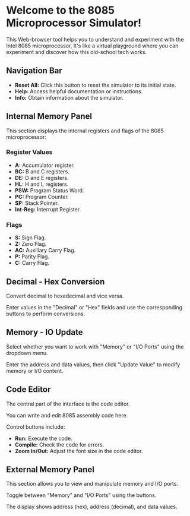 # Welcome to the 8085 Microprocessor Simulator!

This Web-browser tool helps you to understand and experiment with the Intel 8085 microprocessor, It's like a virtual playground where you can experiment and discover how this old-school tech works.

## Navigation Bar

- **Reset All:** Click this button to reset the simulator to its initial state.
- **Help:** Access helpful documentation or instructions.
- **Info:** Obtain information about the simulator.

## Internal Memory Panel

This section displays the internal registers and flags of the 8085 microprocessor:

### Register Values

- **A:** Accumulator register.
- **BC:** B and C registers.
- **DE:** D and E registers.
- **HL:** H and L registers.
- **PSW:** Program Status Word.
- **PC:** Program Counter.
- **SP:** Stack Pointer.
- **Int-Reg:** Interrupt Register.

### Flags

- **S:** Sign Flag.
- **Z:** Zero Flag.
- **AC:** Auxiliary Carry Flag.
- **P:** Parity Flag.
- **C:** Carry Flag.

## Decimal - Hex Conversion

Convert decimal to hexadecimal and vice versa.

Enter values in the "Decimal" or "Hex" fields and use the corresponding buttons to perform conversions.

## Memory - IO Update

Select whether you want to work with "Memory" or "I/O Ports" using the dropdown menu.

Enter the address and data values, then click "Update Value" to modify memory or I/O content.

## Code Editor

The central part of the interface is the code editor.

You can write and edit 8085 assembly code here.

Control buttons include:

- **Run:** Execute the code.
- **Compile:** Check the code for errors.
- **Zoom In/Out:** Adjust the font size in the code editor.

## External Memory Panel

This section allows you to view and manipulate memory and I/O ports.

Toggle between "Memory" and "I/O Ports" using the buttons.

The display shows address (hex), address (decimal), and data values.
